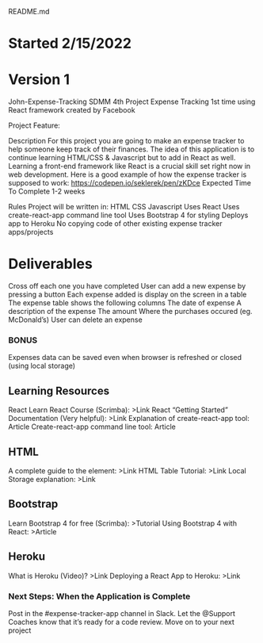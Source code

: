 README.md
# Started 2/15/2022
# Version 1

John-Expense-Tracking
SDMM 4th Project Expense Tracking 1st time using React framework created by Facebook

Project Feature:

Description
For this project you are going to make an expense tracker to help someone keep track of their finances.
The idea of this application is to continue learning HTML/CSS & Javascript but to add in React as well. Learning a front-end framework like React is a crucial skill set right now in web development.
Here is a good example of how the expense tracker is supposed to work: https://codepen.io/seklerek/pen/zKDce
Expected Time To Complete
1-2 weeks

Rules
Project will be written in:
HTML
CSS
Javascript
Uses React
Uses create-react-app command line tool
Uses Bootstrap 4 for styling
Deploys app to Heroku
No copying code of other existing expense tracker apps/projects

# Deliverables
Cross off each one you have completed
User can add a new expense by pressing a button
Each expense added is display on the screen in a table
The expense table shows the following columns
The date of expense
A description of the expense
The amount
Where the purchases occured (eg. McDonald’s)
User can delete an expense
### BONUS
Expenses data can be saved even when browser is refreshed or closed (using local storage)
## Learning Resources
React
Learn React Course (Scrimba): >Link
React “Getting Started” Documentation (Very helpful): >Link
Explanation of create-react-app tool: Article
Create-react-app command line tool: Article
## HTML
A complete guide to the <table> element: >Link
HTML Table Tutorial: >Link
Local Storage explanation: >Link
## Bootstrap
Learn Bootstrap 4 for free (Scrimba): >Tutorial
Using Bootstrap 4 with React: >Article
## Heroku
What is Heroku (Video)? >Link
Deploying a React App to Heroku: >Link
### Next Steps: When the Application is Complete
Post in the #expense-tracker-app channel in Slack. Let the @Support Coaches know that it’s ready for a code review.
Move on to your next project
